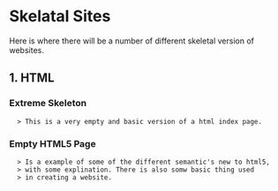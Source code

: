 # Skelatal Sites

Here is where there will be a number of different skeletal version of websites. 

## 1. HTML
   ### Extreme Skeleton
      > This is a very empty and basic version of a html index page.
   ### Empty HTML5 Page
      > Is a example of some of the different semantic's new to html5,
      > with some explination. There is also somw basic thing used 
      > in creating a website.
